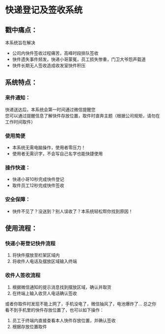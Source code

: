 # 快递登记及签收系统

## 戳中痛点：

本系统旨在解决

- 公司内快件签收过程痛苦，高峰时段排队签收
- 快件遗失事件频发，快递小哥蒙冤，员工损失惨重，门卫大爷怨声载道
- 快件长期无人签收造成收发室快件积压

## 系统特点：

### 来件通知：

快递送达后，本系统会第一时间通过微信提醒您  
您可以通过提醒信息了解快件存放位置，取件时直奔主题（根据公司规矩，请勿在工作时间取件）

### 使用简便

 - 本系统无需电脑操作，使用者零压力！
 - 使用者无需识字，不会写自己名字也能快捷使用

### 操作快速：

 - 快递小哥10秒完成快件登记
 - 取件员工12秒完成快件签收

### 安全保障：

 - 快件不见了？没送到？别人误收了？本系统轻松帮你找到原因！



## 使用流程：

### 快递小哥登记快件流程

 1. 将快件摆放至栏架区域内
 2. 将收件人电话及摆放区域输入终端

### 收件人签收流程

 1. 根据微信通知的提示消息找到摆放区域，确认并取货
 2. 在终端上输入收货人电话确认签收

或者你取件时发现不能上网了，手机没电了，微信抽风了，电池爆炸了...
总之你看不到手机里的快件存放位置了，也可以如下操作：
 
 1. 员工于终端内直接查看本人快件存放位置，并确认签收
 2. 根据存放位置取件
